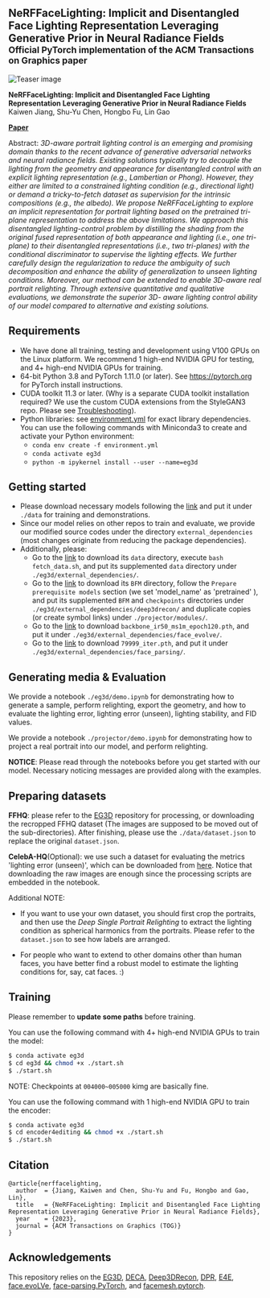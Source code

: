 ## NeRFFaceLighting: Implicit and Disentangled Face Lighting Representation Leveraging Generative Prior in Neural Radiance Fields <br><sub>Official PyTorch implementation of the ACM Transactions on Graphics paper</sub>

![Teaser image](./docs/teaser.png)

**NeRFFaceLighting: Implicit and Disentangled Face Lighting Representation Leveraging Generative Prior in Neural Radiance Fields**<br>
Kaiwen Jiang, Shu-Yu Chen, Hongbo Fu, Lin Gao<br>

[**Paper**](https://dl.acm.org/doi/10.1145/3597300)

Abstract: *3D-aware portrait lighting control is an emerging and promising domain thanks to the recent advance of generative adversarial networks and neural radiance fields. Existing solutions typically try to decouple the lighting from the geometry and appearance for disentangled control with an explicit lighting representation (e.g., Lambertian or Phong). However, they either are limited to a constrained lighting condition (e.g., directional light) or demand a tricky-to-fetch dataset as supervision for the intrinsic compositions (e.g., the albedo). We propose NeRFFaceLighting to explore an implicit representation
for portrait lighting based on the pretrained tri-plane representation to address the above limitations. We approach this disentangled lighting-control problem by distilling the shading from the original fused representation of both appearance and lighting (i.e., one tri-plane) to their disentangled representations (i.e., two tri-planes) with the conditional discriminator to supervise the lighting effects. We further carefully design the regularization to reduce the ambiguity of such decomposition and enhance the ability of generalization to unseen lighting conditions. Moreover, our method can be extended to enable 3D-aware real portrait relighting. Through extensive quantitative and qualitative evaluations, we demonstrate the superior 3D-
aware lighting control ability of our model compared to alternative and existing solutions.*

## Requirements

* We have done all training, testing and development using V100 GPUs on the Linux platform. We recommend 1 high-end NVIDIA GPU for testing, and 4+ high-end NVIDIA GPUs for training.
* 64-bit Python 3.8 and PyTorch 1.11.0 (or later). See https://pytorch.org for PyTorch install instructions.
* CUDA toolkit 11.3 or later. (Why is a separate CUDA toolkit installation required?  We use the custom CUDA extensions from the StyleGAN3 repo. Please see [Troubleshooting](https://github.com/NVlabs/stylegan3/blob/main/docs/troubleshooting.md#why-is-cuda-toolkit-installation-necessary)).
* Python libraries: see [environment.yml](./environment.yml) for exact library dependencies. You can use the following commands with Miniconda3 to create and activate your Python environment:
  - `conda env create -f environment.yml`
  - `conda activate eg3d`
  - `python -m ipykernel install --user --name=eg3d`

## Getting started

- Please download necessary models following the [link](https://drive.google.com/drive/folders/1MT1aZJa0GEblJv4YUyVNi0BdwgGnQB_I?usp=sharing) and put it under `./data` for training and demonstrations. 
- Since our model relies on other repos to train and evaluate, we provide our modified source codes under the directory `external_dependencies` (most changes originate from reducing the package dependencies).
- Additionally, please:
  - Go to the [link](https://github.com/yfeng95/DECA/tree/master) to download its `data` directory, execute `bash fetch_data.sh`, and put its supplemented `data` directory under `./eg3d/external_dependencies/`.
  - Go to the [link](https://github.com/sicxu/Deep3DFaceRecon_pytorch/tree/master) to download its `BFM` directory, follow the `Prepare prerequisite models` section (we set 'model_name' as 'pretrained' ), and put its supplemented `BFM` and `checkpoints` directories under `./eg3d/external_dependencies/deep3drecon/` and duplicate copies (or create symbol links) under `./projector/modules/`.
  - Go to the [link](https://drive.google.com/drive/folders/1omzvXV_djVIW2A7I09DWMe9JR-9o_MYh) to download `backbone_ir50_ms1m_epoch120.pth`, and put it under `./eg3d/external_dependencies/face_evolve/`.
  - Go to the [link](https://drive.google.com/file/d/154JgKpzCPW82qINcVieuPH3fZ2e0P812/view) to download `79999_iter.pth`, and put it under `./eg3d/external_dependencies/face_parsing/`.

## Generating media & Evaluation

We provide a notebook `./eg3d/demo.ipynb` for demonstrating how to generate a sample, perform relighting, export the geometry, and how to evaluate the lighting error, lighting error (unseen), lighting stability, and FID values.

We provide a notebook `./projector/demo.ipynb` for demonstrating how to project a real portrait into our model, and perform relighting.

**NOTICE**: Please read through the notebooks before you get started with our model. Necessary noticing messages are provided along with the examples.

## Preparing datasets

**FFHQ**: please refer to the [EG3D](https://github.com/NVlabs/eg3d) repository for processing, or downloading the recropped FFHQ dataset (The images are supposed to be moved out of the sub-directories). After finishing, please use the `./data/dataset.json` to replace the original `dataset.json`.

**CelebA-HQ**(Optional): we use such a dataset for evaluating the metrics 'lighting error (unseen)', which can be downloaded from [here](https://github.com/tkarras/progressive_growing_of_gans). Notice that downloading the raw images are enough since the processing scripts are embedded in the notebook.

Additional NOTE:
- If you want to use your own dataset, you should first crop the portraits, and then use the *Deep Single Portrait Relighting* to extract the lighting condition as spherical harmonics from the portraits. Please refer to the `dataset.json` to see how labels are arranged.

- For people who want to extend to other domains other than human faces, you have better find a robust model to estimate the lighting conditions for, say, cat faces. :)

## Training

Please remember to **update some paths** before training.

You can use the following command with 4+ high-end NVIDIA GPUs to train the model:
```bash
$ conda activate eg3d
$ cd eg3d && chmod +x ./start.sh
$ ./start.sh
```
NOTE: Checkpoints at `004000~005000` kimg are basically fine.

You can use the following command with 1 high-end NVIDIA GPU to train the encoder:
```bash
$ conda activate eg3d
$ cd encoder4editing && chmod +x ./start.sh
$ ./start.sh
```

## Citation
```
@article{nerffacelighting,
  author  = {Jiang, Kaiwen and Chen, Shu-Yu and Fu, Hongbo and Gao, Lin},
  title   = {NeRFFaceLighting: Implicit and Disentangled Face Lighting Representation Leveraging Generative Prior in Neural Radiance Fields},
  year    = {2023},
  journal = {ACM Transactions on Graphics (TOG)}
}
```

## Acknowledgements
This repository relies on the [EG3D](https://github.com/NVlabs/eg3d), [DECA](https://github.com/yfeng95/DECA), [Deep3DRecon](https://github.com/sicxu/Deep3DFaceRecon_pytorch), [DPR](https://github.com/zhhoper/DPR), [E4E](https://github.com/omertov/encoder4editing), [face.evoLVe](https://github.com/ZhaoJ9014/face.evoLVe), [face-parsing.PyTorch](https://github.com/zllrunning/face-parsing.PyTorch/tree/master), and [facemesh.pytorch](https://github.com/thepowerfuldeez/facemesh.pytorch).
